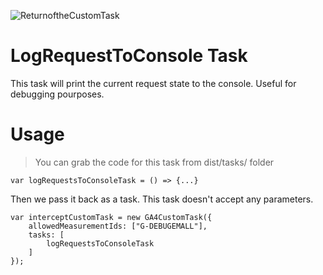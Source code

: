 ![ReturnoftheCustomTask](https://github-production-user-asset-6210df.s3.amazonaws.com/1494564/364970922-92f0b278-1d0e-4d62-a289-2ac203eefc25.png?X-Amz-Algorithm=AWS4-HMAC-SHA256&X-Amz-Credential=AKIAVCODYLSA53PQK4ZA%2F20240907%2Fus-east-1%2Fs3%2Faws4_request&X-Amz-Date=20240907T203954Z&X-Amz-Expires=300&X-Amz-Signature=a4d602457c7b07733eecb58255db5285f54c5b01d687377671ffae031eee9917&X-Amz-SignedHeaders=host&actor_id=1494564&key_id=0&repo_id=852888529)

# LogRequestToConsole Task
This task will print the current request state to the console. Useful for debugging pourposes.
  
# Usage

> You can grab the code for this task from dist/tasks/ folder

```var logRequestsToConsoleTask = () => {...}``` 

Then we pass it back as a task. This task doesn't accept any parameters.
```
var interceptCustomTask = new GA4CustomTask({
	allowedMeasurementIds: ["G-DEBUGEMALL"],
	tasks: [
		logRequestsToConsoleTask
	]
});
```